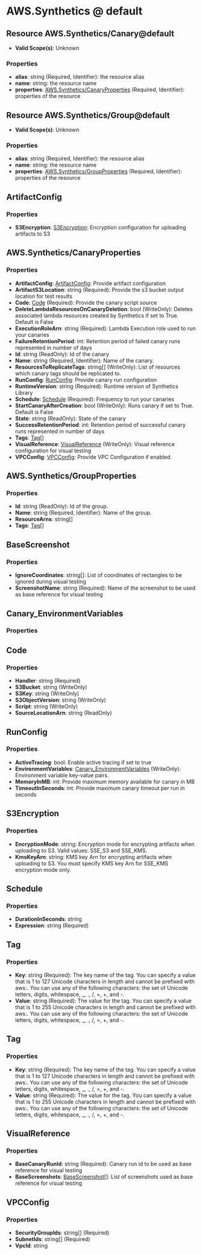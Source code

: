 # AWS.Synthetics @ default

## Resource AWS.Synthetics/Canary@default
* **Valid Scope(s)**: Unknown
### Properties
* **alias**: string (Required, Identifier): the resource alias
* **name**: string: the resource name
* **properties**: [AWS.Synthetics/CanaryProperties](#awssyntheticscanaryproperties) (Required, Identifier): properties of the resource

## Resource AWS.Synthetics/Group@default
* **Valid Scope(s)**: Unknown
### Properties
* **alias**: string (Required, Identifier): the resource alias
* **name**: string: the resource name
* **properties**: [AWS.Synthetics/GroupProperties](#awssyntheticsgroupproperties) (Required, Identifier): properties of the resource

## ArtifactConfig
### Properties
* **S3Encryption**: [S3Encryption](#s3encryption): Encryption configuration for uploading artifacts to S3

## AWS.Synthetics/CanaryProperties
### Properties
* **ArtifactConfig**: [ArtifactConfig](#artifactconfig): Provide artifact configuration
* **ArtifactS3Location**: string (Required): Provide the s3 bucket output location for test results
* **Code**: [Code](#code) (Required): Provide the canary script source
* **DeleteLambdaResourcesOnCanaryDeletion**: bool (WriteOnly): Deletes associated lambda resources created by Synthetics if set to True. Default is False
* **ExecutionRoleArn**: string (Required): Lambda Execution role used to run your canaries
* **FailureRetentionPeriod**: int: Retention period of failed canary runs represented in number of days
* **Id**: string (ReadOnly): Id of the canary
* **Name**: string (Required, Identifier): Name of the canary.
* **ResourcesToReplicateTags**: string[] (WriteOnly): List of resources which canary tags should be replicated to.
* **RunConfig**: [RunConfig](#runconfig): Provide canary run configuration
* **RuntimeVersion**: string (Required): Runtime version of Synthetics Library
* **Schedule**: [Schedule](#schedule) (Required): Frequency to run your canaries
* **StartCanaryAfterCreation**: bool (WriteOnly): Runs canary if set to True. Default is False
* **State**: string (ReadOnly): State of the canary
* **SuccessRetentionPeriod**: int: Retention period of successful canary runs represented in number of days
* **Tags**: [Tag](#tag)[]
* **VisualReference**: [VisualReference](#visualreference) (WriteOnly): Visual reference configuration for visual testing
* **VPCConfig**: [VPCConfig](#vpcconfig): Provide VPC Configuration if enabled.

## AWS.Synthetics/GroupProperties
### Properties
* **Id**: string (ReadOnly): Id of the group.
* **Name**: string (Required, Identifier): Name of the group.
* **ResourceArns**: string[]
* **Tags**: [Tag](#tag)[]

## BaseScreenshot
### Properties
* **IgnoreCoordinates**: string[]: List of coordinates of rectangles to be ignored during visual testing
* **ScreenshotName**: string (Required): Name of the screenshot to be used as base reference for visual testing

## Canary_EnvironmentVariables
### Properties

## Code
### Properties
* **Handler**: string (Required)
* **S3Bucket**: string (WriteOnly)
* **S3Key**: string (WriteOnly)
* **S3ObjectVersion**: string (WriteOnly)
* **Script**: string (WriteOnly)
* **SourceLocationArn**: string (ReadOnly)

## RunConfig
### Properties
* **ActiveTracing**: bool: Enable active tracing if set to true
* **EnvironmentVariables**: [Canary_EnvironmentVariables](#canaryenvironmentvariables) (WriteOnly): Environment variable key-value pairs.
* **MemoryInMB**: int: Provide maximum memory available for canary in MB
* **TimeoutInSeconds**: int: Provide maximum canary timeout per run in seconds

## S3Encryption
### Properties
* **EncryptionMode**: string: Encryption mode for encrypting artifacts when uploading to S3. Valid values: SSE_S3 and SSE_KMS.
* **KmsKeyArn**: string: KMS key Arn for encrypting artifacts when uploading to S3. You must specify KMS key Arn for SSE_KMS encryption mode only.

## Schedule
### Properties
* **DurationInSeconds**: string
* **Expression**: string (Required)

## Tag
### Properties
* **Key**: string (Required): The key name of the tag. You can specify a value that is 1 to 127 Unicode characters in length and cannot be prefixed with aws:. You can use any of the following characters: the set of Unicode letters, digits, whitespace, _, ., /, =, +, and -. 
* **Value**: string (Required): The value for the tag. You can specify a value that is 1 to 255 Unicode characters in length and cannot be prefixed with aws:. You can use any of the following characters: the set of Unicode letters, digits, whitespace, _, ., /, =, +, and -. 

## Tag
### Properties
* **Key**: string (Required): The key name of the tag. You can specify a value that is 1 to 127 Unicode characters in length and cannot be prefixed with aws:. You can use any of the following characters: the set of Unicode letters, digits, whitespace, _, ., /, =, +, and -. 
* **Value**: string (Required): The value for the tag. You can specify a value that is 1 to 255 Unicode characters in length and cannot be prefixed with aws:. You can use any of the following characters: the set of Unicode letters, digits, whitespace, _, ., /, =, +, and -. 

## VisualReference
### Properties
* **BaseCanaryRunId**: string (Required): Canary run id to be used as base reference for visual testing
* **BaseScreenshots**: [BaseScreenshot](#basescreenshot)[]: List of screenshots used as base reference for visual testing

## VPCConfig
### Properties
* **SecurityGroupIds**: string[] (Required)
* **SubnetIds**: string[] (Required)
* **VpcId**: string

